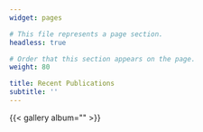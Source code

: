 ```yaml
---
widget: pages

# This file represents a page section.
headless: true

# Order that this section appears on the page.
weight: 80

title: Recent Publications
subtitle: ''
---
```


{{< gallery album="" >}}